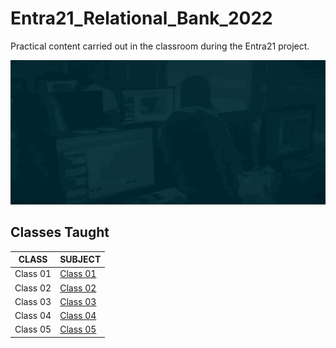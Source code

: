 # Entra21_Relational_Bank_2022
Practical content carried out in the classroom during the Entra21 project.

![Gif Entra21](./gif/entra21.gif)

## Classes Taught

| CLASS | SUBJECT |
|------|---------|
|Class 01|[Class 01](./class_01/)|
|Class 02|[Class 02](./class_02/)|
|Class 03|[Class 03](./class_03/)|
|Class 04|[Class 04](./class_04/)|
|Class 05|[Class 05](./class_05/)|